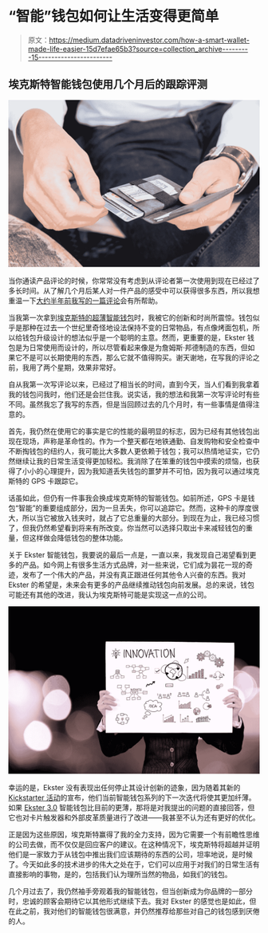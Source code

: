 # “智能”钱包如何让生活变得更简单

> 原文：<https://medium.datadriveninvestor.com/how-a-smart-wallet-made-life-easier-15d7efae65b3?source=collection_archive---------15----------------------->

## 埃克斯特智能钱包使用几个月后的跟踪评测

![](img/7fad3917ad685cb8f70ca2c190c6b22a.png)

当你通读产品评论的时候，你常常没有考虑到从评论者第一次使用到现在已经过了多长时间。从了解几个月后某人对一件产品的感受中可以获得很多东西，所以我想重温一下[大约半年前我写的一篇评论](https://medium.com/the-mission/the-life-altering-power-of-making-small-upgrades-to-your-daily-routine-b6083a93fd9d)会有所帮助。

当我第一次拿到[埃克斯特的超薄智能钱包](https://ekster.com/?gclid=Cj0KCQjwz93cBRCrARIsAEFbWsg7PvUJgicq7aZc57i3PVF0M6r8zi5nuI7TH4MrdysgWTjvM6ZBbD4aAvU4EALw_wcB)时，我被它的创新和时尚所震惊。钱包似乎是那种在过去一个世纪里奇怪地设法保持不变的日常物品，有点像烤面包机，所以给钱包升级设计的想法似乎是一个聪明的主意。然而，更重要的是，Ekster 钱包是为日常使用而设计的，所以尽管看起来像是为詹姆斯·邦德制造的东西，但如果它不是可以长期使用的东西，那么它就不值得购买。谢天谢地，在写我的评论之前，我用了两个星期，效果非常好。

自从我第一次写评论以来，已经过了相当长的时间，直到今天，当人们看到我拿着我的钱包问我时，他们还是会拦住我。说实话，我的想法和我第一次写评论时有些不同。虽然我忘了我写的东西，但是当回顾过去的几个月时，有一些事情是值得注意的。

首先，我仍然在使用它的事实是它的性能的最明显的标志，因为已经有其他钱包出现在现场，声称是革命性的。作为一个整天都在地铁通勤、自发购物和安全检查中不断掏钱包的纽约人，我可能比大多数人更依赖于钱包；我可以热情地证实，它仍然继续让我的日常生活变得更加轻松。我消除了在笨重的钱包中摸索的烦恼，也获得了小小的心理提升，因为我知道丢失钱包的噩梦并不可怕，因为我可以通过埃克斯特的 GPS 卡跟踪它。

话虽如此，但仍有一件事我会换成埃克斯特的智能钱包。如前所述，GPS 卡是钱包“智能”的重要组成部分，因为一旦丢失，你可以追踪它。然而，这种卡的厚度很大，所以当它被放入钱夹时，就占了它总重量的大部分。到现在为止，我已经习惯了，但我仍然希望看到将来有所改变。你当然可以选择只取出卡来减轻钱包的重量，但这样做会降低钱包的整体功能。

关于 Ekster 智能钱包，我要说的最后一点是，一直以来，我发现自己渴望看到更多的产品。如今网上有很多生活方式品牌，对一些来说，它们成为昙花一现的奇迹，发布了一个伟大的产品，并没有真正跟进任何其他令人兴奋的东西。我对 Ekster 的希望是，未来会有更多的产品继续推动钱包向前发展。总的来说，钱包可能还有其他的改进，我认为埃克斯特可能是实现这一点的公司。

![](img/a6e5ee060824839f539703d4154358c8.png)

幸运的是，Ekster 没有表现出任何停止其设计创新的迹象，因为随着其新的 [Kickstarter 活动](https://ekster.com/pages/earlybird-discount)的宣布，他们当前智能钱包系列的下一次迭代将使其更加纤薄。如果 [Ekster 3.0](https://ekster.com/pages/earlybird-discount) 智能钱包比目前的更薄，那将是对我提出的问题的直接回答，但它也对卡片触发器和外部皮革质量进行了改进——我甚至不认为还有更好的优化。

正是因为这些原因，埃克斯特赢得了我的全力支持，因为它需要一个有前瞻性思维的公司去做，而不仅仅是回应客户的建议。在这种情况下，埃克斯特将超越并证明他们是一家致力于从钱包中推出我们应该期待的东西的公司，坦率地说，是时候了。今天如此多的技术进步的伟大之处在于，它们可以应用于对我们的日常生活有直接影响的事物，是的，包括我们认为理所当然的物品，如我们的钱包。

几个月过去了，我仍然袖手旁观着我的智能钱包，但当创新成为你品牌的一部分时，忠诚的顾客会期待它以其他形式继续下去。我对 Ekster 的感觉也是如此，但在此之前，我对他们的智能钱包很满意，并仍然推荐给那些对自己的钱包感到厌倦的人。